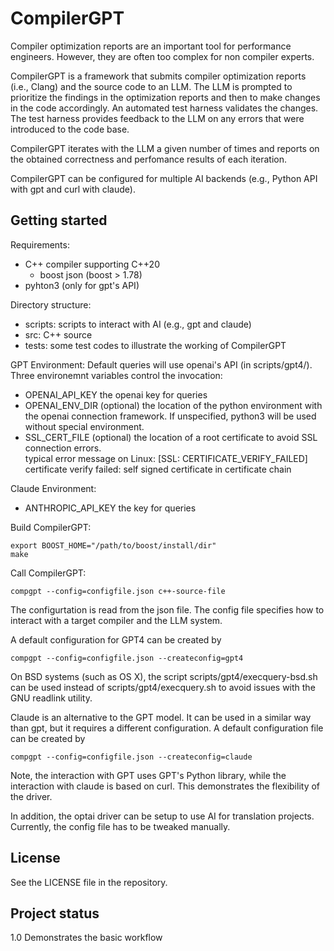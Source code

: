 # CompilerGPT

Compiler optimization reports are an important tool for performance engineers. However, they are often too complex for non compiler experts.

CompilerGPT is a framework that submits compiler optimization reports (i.e., Clang) and the source code to an LLM. The LLM is prompted to prioritize the findings in the optimization reports and then to make changes in the code accordingly. An automated test harness validates the changes. The test harness provides feedback to the LLM on any errors that were introduced to the code base.

CompilerGPT iterates with the LLM a given number of times and reports on the obtained correctness and perfomance results of each iteration.

CompilerGPT can be configured for multiple AI backends (e.g., Python API with gpt and curl with claude).

## Getting started

Requirements:
* C++ compiler supporting C++20
  + boost json (boost > 1.78)
* pyhton3 (only for gpt's API)

Directory structure:
* scripts: scripts to interact with AI (e.g., gpt and claude)
* src: C++ source
* tests: some test codes to illustrate the working of CompilerGPT

GPT Environment: Default queries will use openai's API (in scripts/gpt4/). Three environemnt variables control the invocation:
* OPENAI\_API\_KEY the openai key for queries
* OPENAI\_ENV\_DIR (optional) the location of the python environment with the openai connection framework. If unspecified, python3 will be used without special environment.
* SSL\_CERT\_FILE (optional) the location of a root certificate to avoid SSL connection errors.\
  typical error message on Linux:  \[SSL: CERTIFICATE\_VERIFY\_FAILED\] certificate verify failed: self signed certificate in certificate chain

Claude Environment:
* ANTHROPIC_API_KEY the key for queries


Build CompilerGPT:

    export BOOST_HOME="/path/to/boost/install/dir"
    make

Call CompilerGPT:

    compgpt --config=configfile.json c++-source-file

The configurtation is read from the json file. The config file specifies how to interact with a target compiler and the LLM system.


A default configuration for GPT4 can be created by

    compgpt --config=configfile.json --createconfig=gpt4

On BSD systems (such as OS X), the script scripts/gpt4/execquery-bsd.sh can be used instead of scripts/gpt4/execquery.sh to avoid issues with the GNU readlink utility.

Claude is an alternative to the GPT model. It can be used in a similar way than gpt, but it requires a different configuration. A default configuration file can be created by

    compgpt --config=configfile.json --createconfig=claude

Note, the interaction with GPT uses GPT's Python library, while the interaction with
claude is based on curl. This demonstrates the flexibility of the driver.


In addition, the optai driver can be setup to use AI for translation projects. Currently, the
config file has to be tweaked manually.


## License
See the LICENSE file in the repository.

## Project status
1.0 Demonstrates the basic workflow

